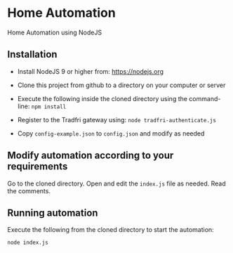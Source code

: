 # Home Automation
Home Automation using NodeJS

## Installation 

  * Install NodeJS 9 or higher from: https://nodejs.org

  * Clone this project from github to a directory on your computer or server

  * Execute the following inside the cloned directory using the command-line: `npm install`

  * Register to the Tradfri gateway using: `node tradfri-authenticate.js`

  * Copy `config-example.json` to `config.json` and modify as needed

## Modify automation according to your requirements

Go to the cloned directory. Open and edit the `index.js` file as needed. Read the comments.

## Running automation

Execute the following from the cloned directory to start the automation:

```
node index.js
```
